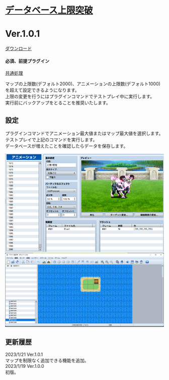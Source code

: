 # [データベース上限突破](https://raw.githubusercontent.com/nuun888/MZ/master/NUUN_SystemDatabaseUnlimited.js)
# Ver.1.0.1
[ダウンロード](https://raw.githubusercontent.com/nuun888/MZ/master/NUUN_SystemDatabaseUnlimited.js)
#### 必須、前提プラグイン
[共通処理](https://github.com/nuun888/MZ/blob/master/README/Base.md)  

マップの上限数(デフォルト2000)、アニメーションの上限数(デフォルト1000)を超えて設定できるようになります。  
上限の変更を行うにはプラグインコマンドでテストプレイ中に実行します。  
実行前にバックアップをとることを推奨いたします。  

## 設定
プラグインコマンドでアニメーション最大値またはマップ最大値を選択します。  
テストプレイで上記のコマンドを実行します。  
データベースが増えたことを確認したらデータを保存します。  

![画像](img/SystemDatabaseUnlimited1.png)  
![画像](img/SystemDatabaseUnlimited2.png)  

## 更新履歴 
2023/1/21 Ver.1.0.1  
マップを制限なく追加できる機能を追加。  
2023/1/19 Ver.1.0.0  
初版。  
